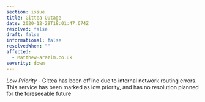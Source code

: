 ```yaml
---
section: issue
title: Gittea Outage
date: 2020-12-29T18:01:47.674Z
resolved: false
draft: false
informational: false
resolvedWhen: ""
affected:
  - MatthewHarazim.co.uk
severity: down
---
```

*Low Priority* - Gittea has been offline due to internal network routing errors. This service has been marked as low priority, and has no resolution planned for the foreseeable future
